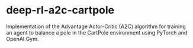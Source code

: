 # deep-rl-a2c-cartpole
Implementation of the Advantage Actor-Critic (A2C) algorithm for training an agent to balance a pole in the CartPole environment using PyTorch and OpenAI Gym.
